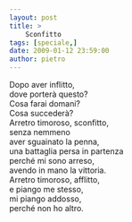 ```yaml
---
layout: post
title: >
    Sconfitto
tags: [speciale,]
date: 2009-01-12 23:59:00
author: pietro
---
```

Dopo aver inflitto,<br/>dove porterà questo?<br/>Cosa farai domani?<br/>Cosa succederà?<br/>Arretro timoroso, sconfitto,<br/>senza nemmeno<br/>aver sguainato la penna,<br/>una battaglia persa in partenza<br/>perché mi sono arreso,<br/>avendo in mano la vittoria.<br/>Arretro timoroso, afflitto,<br/>e piango me stesso,<br/>mi piango addosso,<br/>perché non ho altro.
